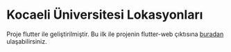 # Kocaeli Üniversitesi Lokasyonları
Proje flutter ile geliştirilmiştir. Bu ilk ile projenin flutter-web çıktısına [buradan](https://alperenimam0glu.github.io/navigation_project_web1.1/#/) ulaşabilirsiniz.
